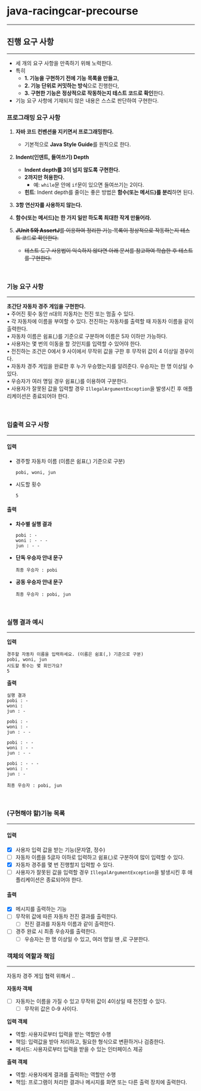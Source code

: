 # java-racingcar-precourse
- - -

진행 요구 사항
---
- - - 
- 세 개의 요구 사항을 만족하기 위해 노력한다.
- 특히 
  - **1. 기능을 구현하기 전에 기능 목록을 만들고**, 
  - **2. 기능 단위로 커밋하는 방식**으로 진행한다,
  - **3. 구현한 기능은 정상적으로 작동하는지 테스트 코드로 확인**한다.
- 기능 요구 사항에 기재되지 않은 내용은 스스로 판단하여 구현한다.
### **프로그래밍 요구 사항**
1. **자바 코드 컨벤션을 지키면서 프로그래밍한다.**
   - 기본적으로 **Java Style Guide**를 원칙으로 한다.
2. **Indent(인덴트, 들여쓰기) Depth**
   - **Indent depth를 3이 넘지 않도록 구현한다.**
   - **2까지만 허용한다.**
     - 예: `while`문 안에 `if`문이 있으면 들여쓰기는 2이다.
   - **힌트**: Indent depth를 줄이는 좋은 방법은 **함수(또는 메서드)를 분리**하면 된다.

3. **3항 연산자를 사용하지 않는다.**

4. **함수(또는 메서드)는 한 가지 일만 하도록 최대한 작게 만들어라.**

5. ~~**JUnit 5와 AssertJ**를 이용하여 정리한 기능 목록이 정상적으로 작동하는지 테스트 코드로 확인한다.~~ 
   - ~~테스트 도구 사용법이 익숙하지 않다면 아래 문서를 참고하여 학습한 후 테스트를 구현한다.~~

<br>

### 기능 요구 사항
- - -
**초간단 자동차 경주 게임을 구현한다.**  
• 주어진 횟수 동안 n대의 자동차는 전진 또는 멈출 수 있다.  
• 각 자동차에 이름을 부여할 수 있다. 전진하는 자동차를 출력할 때 자동차 이름을 같이 출력한다.  
• 자동차 이름은 쉼표(,)를 기준으로 구분하며 이름은 5자 이하만 가능하다.  
• 사용자는 몇 번의 이동을 할 것인지를 입력할 수 있어야 한다.  
• 전진하는 조건은 0에서 9 사이에서 무작위 값을 구한 후 무작위 값이 4 이상일 경우이다.  
• 자동차 경주 게임을 완료한 후 누가 우승했는지를 알려준다. 우승자는 한 명 이상일 수 있다.  
• 우승자가 여러 명일 경우 쉼표(,)를 이용하여 구분한다.  
• 사용자가 잘못된 값을 입력할 경우 `IllegalArgumentException`을 발생시킨 후 애플리케이션은 종료되어야 한다.

<br>

### **입출력 요구 사항**
- - -

#### **입력**
- 경주할 자동차 이름 (이름은 쉼표(,) 기준으로 구분)
  ```
  pobi, woni, jun
  ```  
- 시도할 횟수
  ```
  5
  ```  

#### **출력**
- **차수별 실행 결과**
  ```
  pobi : -
  woni : - - -
  jun : - -
  ```  
- **단독 우승자 안내 문구**
  ```
  최종 우승자 : pobi
  ```  
- **공동 우승자 안내 문구**
  ```
  최종 우승자 : pobi, jun
  ```

<br>

### **실행 결과 예시**
- - -
**입력**
```
경주할 자동차 이름을 입력하세요. (이름은 쉼표(,) 기준으로 구분)  
pobi, woni, jun
시도할 횟수는 몇 회인가요?  
5
```  

**출력**
```
실행 결과  
pobi : -  
woni :  
jun : -  

pobi : -  
woni : -  
jun : - -  

pobi : - -  
woni : - -  
jun : - -  

pobi : - - -  
woni : -  
jun : -  

최종 우승자 : pobi, jun
```  

<br>

### (구현해야 할)기능 목록
- - -

#### 입력
- [x] 사용자 입력 값을 받는 기능(문자열, 정수)
- [ ] 자동차 이름을 5글자 이하로 입력하고 쉼표(,)로 구분하여 많이 입력할 수 있다.
- [x] 자동차 경주를 몇 번 진행할지 입력할 수 있다.
- [ ] 사용자가 잘못된 값을 입력할 경우 `IllegalArgumentException`을 발생시킨 후 애플리케이션은 종료되어야 한다.
#### 출력
- [x] 메시지를 출력하는 기능
- [ ] 무작위 값에 따른 자동차 전진 결과를 출력한다.
  - [ ] 전진 결과를 자동차 이름과 같이 출력한다.
- [ ] 경주 완료 시 최종 우승자를 출력한다.
  - [ ] 우승자는 한 명 이상일 수 있고, 여러 명일 땐 ,로 구분한다.

### 객체의 역할과 책임
- - -
자동차 경주 게임 협력 위해서 ..

**자동차 객체**
- [ ] 자동차는 이름을 가질 수 있고 무작위 값이 4이상일 때 전진할 수 있다.
    - [ ] 무작위 값은 0-9 사이다.

**입력 객체**
- 역할: 사용자로부터 입력을 받는 역할만 수행
- 책임: 입력값을 받아 처리하고, 필요한 형식으로 변환하거나 검증한다.
- 메서드: 사용자로부터 입력을 받을 수 있는 인터페이스 제공

**출력 객체**
- 역할: 사용자에게 결과를 출력하는 역할만 수행
- 책임: 프로그램이 처리한 결과나 메시지를 화면 또는 다른 출력 장치에 출력한다.
